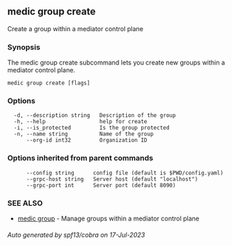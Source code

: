 ## medic group create

Create a group within a mediator control plane

### Synopsis

The medic group create subcommand lets you create new groups within
a mediator control plane.

```
medic group create [flags]
```

### Options

```
  -d, --description string   Description of the group
  -h, --help                 help for create
  -i, --is_protected         Is the group protected
  -n, --name string          Name of the group
      --org-id int32         Organization ID
```

### Options inherited from parent commands

```
      --config string      config file (default is $PWD/config.yaml)
      --grpc-host string   Server host (default "localhost")
      --grpc-port int      Server port (default 8090)
```

### SEE ALSO

* [medic group](medic_group.md)	 - Manage groups within a mediator control plane

###### Auto generated by spf13/cobra on 17-Jul-2023
